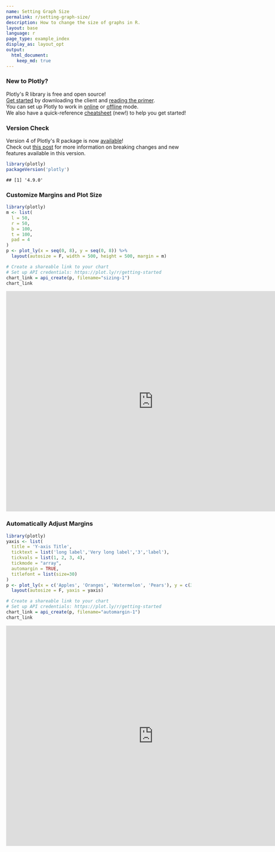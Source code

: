```yaml
---
name: Setting Graph Size
permalink: r/setting-graph-size/
description: How to change the size of graphs in R.
layout: base
language: r
page_type: example_index
display_as: layout_opt
output:
  html_document:
    keep_md: true
---
```



### New to Plotly?

Plotly's R library is free and open source!<br>
[Get started](https://plot.ly/r/getting-started/) by downloading the client and [reading the primer](https://plot.ly/r/getting-started/).<br>
You can set up Plotly to work in [online](https://plot.ly/r/getting-started/#hosting-graphs-in-your-online-plotly-account) or [offline](https://plot.ly/r/offline/) mode.<br>
We also have a quick-reference [cheatsheet](https://images.plot.ly/plotly-documentation/images/r_cheat_sheet.pdf) (new!) to help you get started!

### Version Check

Version 4 of Plotly's R package is now [available](https://plot.ly/r/getting-started/#installation)!<br>
Check out [this post](http://moderndata.plot.ly/upgrading-to-plotly-4-0-and-above/) for more information on breaking changes and new features available in this version.

```r
library(plotly)
packageVersion('plotly')
```

```
## [1] '4.9.0'
```

### Customize Margins and Plot Size

```r
library(plotly)
m <- list(
  l = 50,
  r = 50,
  b = 100,
  t = 100,
  pad = 4
)
p <- plot_ly(x = seq(0, 8), y = seq(0, 8)) %>%
  layout(autosize = F, width = 500, height = 500, margin = m)

# Create a shareable link to your chart
# Set up API credentials: https://plot.ly/r/getting-started
chart_link = api_create(p, filename="sizing-1")
chart_link
```

<iframe src="https://plot.ly/~RPlotBot/5489.embed" width="800" height="600" id="igraph" scrolling="no" seamless="seamless" frameBorder="0"> </iframe>

### Automatically Adjust Margins

```r
library(plotly)
yaxis <- list(
  title = 'Y-axis Title',
  ticktext = list('long label','Very long label','3','label'),
  tickvals = list(1, 2, 3, 4),
  tickmode = "array",
  automargin = TRUE,
  titlefont = list(size=30)
)
p <- plot_ly(x = c('Apples', 'Oranges', 'Watermelon', 'Pears'), y = c(3, 1, 2, 4), width = 500, height = 500, type = 'bar') %>%
  layout(autosize = F, yaxis = yaxis)

# Create a shareable link to your chart
# Set up API credentials: https://plot.ly/r/getting-started
chart_link = api_create(p, filename="automargin-1")
chart_link
```

<iframe src="https://plot.ly/~RPlotBot/5491.embed" width="800" height="600" id="igraph" scrolling="no" seamless="seamless" frameBorder="0"> </iframe>
